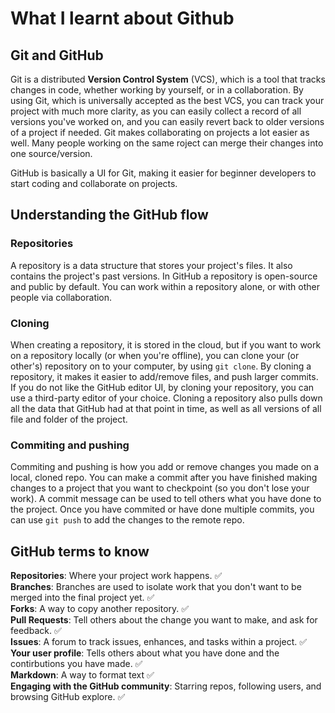 # **What I learnt about Github**
## Git and GitHub
Git is a distributed **Version Control System** (VCS), which is a tool that tracks changes in code, whether working by yourself, or in a collaboration. By using Git, which is universally accepted as the best VCS, you can track your project with much more clarity, as you can easily collect a record of all versions you've worked on, and you can easily revert back to older versions of a project if needed. Git makes collaborating on projects a lot easier as well. Many people working on the same roject can merge their changes into one source/version.

GitHub is basically a UI for Git, making it easier for beginner developers to start coding and collaborate on projects.

## Understanding the GitHub flow
### Repositories
A repository is a data structure that stores your project's files. It also contains the project's past versions. In GitHub a repository is open-source and public by default. You can work within a repository alone, or with other people via collaboration.

### Cloning
When creating a repository, it is stored in the cloud, but if you want to work on a repository locally (or when you're offline), you can clone your (or other's) repository on to your computer, by using `git clone`. By cloning a repository, it makes it easier to add/remove files, and push larger commits. If you do not like the GitHub editor UI, by cloning your repository, you can use a third-party editor of your choice. Cloning a repository also pulls down all the data that GitHub had at that point in time, as well as all versions of all file and folder of the project.

### Commiting and pushing
Commiting and pushing is how you add or remove changes you made on a local, cloned repo. You can make a commit after you have finished making changes to a project that you want to checkpoint (so you don't lose your work). A commit message can be used to tell others what you have done to the project. Once you have commited or have done multiple commits, you can use `git push` to add the changes to the remote repo.

## GitHub terms to know
**Repositories**: Where your project work happens. ✅  
**Branches**: Branches are used to isolate work that you don't want to be merged into the final project yet. ✅  
**Forks**: A way to copy another repository. ✅  
**Pull Requests**: Tell others about the change you want to make, and ask for feedback. ✅  
**Issues**: A forum to track issues, enhances, and tasks within a project. ✅  
**Your user profile**: Tells others about what you have done and the contirbutions you have made. ✅  
**Markdown**: A way to format text ✅  
**Engaging with the GitHub community**: Starring repos, following users, and browsing GitHub explore. ✅  
